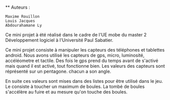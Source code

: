 ** Auteurs :

    Maxime Rouillon
    Louis Jacques
    Abdourahamane Ly

Ce mini projet à été réalisé dans le cadre de l'UE mobe du master 2 Développement logiciel
à l'Université Paul Sabatier.

Ce mini projet consiste à manipuler les capteurs des téléphones et tablettes android.
Nous avons utilisé les capteurs de gps, micro, luminosité, accéléometre et tactile.
Des fois le gps prend du temps avant de s'activé mais quand il est activé, tout fonctionne bien.
Les valeurs des capteurs sont réprésenté sur un pentagone. chacun a son angle.

En suite ces valeurs sont mises dans des listes pour être utilisé dans le jeu. Le consiste à toucher
un maximum de boules. La tombé de boules s'accélère au fuire et au mesure qu'on touche des boules.

